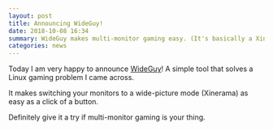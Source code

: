 ```yaml
---
layout: post
title: Announcing WideGuy!
date: 2018-10-08 16:34
summary: WideGuy makes multi-monitor gaming easy. (It's basically a Xinerama GUI)
categories: news
---
```


Today I am very happy to announce [WideGuy](http://openapplibrary.org/project/wideguy)! A simple tool that solves a Linux gaming problem I came across.

It makes switching your monitors to a wide-picture mode (Xinerama) as easy as a click of a button.

Definitely give it a try if multi-monitor gaming is your thing.